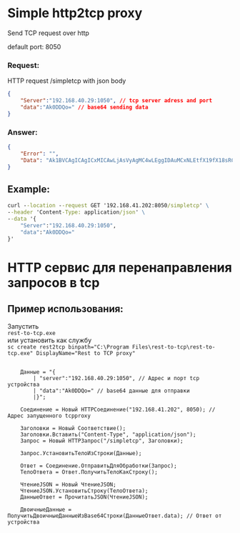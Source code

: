 # Simple http2tcp proxy

Send TCP request over http

default port: 8050

### Request:  
HTTP request /simpletcp with json body
```json
{
    "Server":"192.168.40.29:1050", // tcp server adress and port
    "data":"Ak0DDQo=" // base64 sending data
}
```

### Answer:

```json
{
    "Error": "",
    "Data": "Ak1BVCAgICAgICxMICAwLjAsVyAgMC4wLEggIDAuMCxNLEtfX19fX18sRCAgMC4wMCxNLEY1MDAwLEkDDQo=",
}
```

## Example:
```cmd
curl --location --request GET '192.168.41.202:8050/simpletcp' \
--header 'Content-Type: application/json' \
--data '{
    "Server":"192.168.40.29:1050",
    "data":"Ak0DDQo="
}'
```

# HTTP сервис для перенаправления запросов в tcp

## Пример использования:

Запустить  
`rest-to-tcp.exe`  
или установить как службу  
`sc create rest2tcp binpath="C:\Program Files\rest-to-tcp\rest-to-tcp.exe" DisplayName="Rest to TCP proxy"`


```bsl

	Данные = "{
		| "server":"192.168.40.29:1050", // Адрес и порт tcp устройства
		| "data":"Ak0DDQo=" // base64 данные для отправки
		|}";

	Соединение = Новый HTTPСоединение("192.168.41.202", 8050); // Адрес запущенного tcpproxy
	
	Заголовки = Новый Соответствие();
	Заголовки.Вставить("Content-Type", "application/json");
	Запрос = Новый HTTPЗапрос("/simpletcp", Заголовки);
	
	Запрос.УстановитьТелоИзСтроки(Данные);

	Ответ = Соединение.ОтправитьДляОбработки(Запрос);
	ТелоОтвета = Ответ.ПолучитьТелоКакСтроку();
	
	ЧтениеJSON = Новый ЧтениеJSON;
	ЧтениеJSON.УстановитьСтроку(ТелоОтвета);
	ДанныеОтвет = ПрочитатьJSON(ЧтениеJSON);

	ДвоичныеДанные = ПолучитьДвоичныеДанныеИзBase64Строки(ДанныеОтвет.data); // Ответ от устройства
	
```
